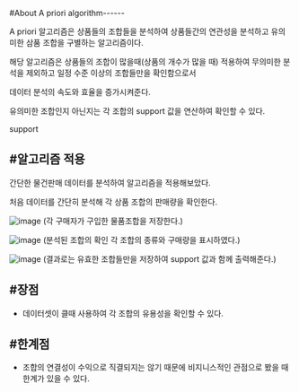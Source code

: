 #About A priori algorithm------

A priori 알고리즘은 상품들의 조합들을 분석하여 상품들간의 연관성을 분석하고 유의미한 삼품 조합을 구별하는 알고리즘이다.

해당 알고리즘은 상품들의 조합이 많을때(상품의 개수가 많을 때) 적용하여 무의미한 분석을 제외하고 일정 수준 이상의 조합들만을 확인함으로서

데이터 분석의 속도와 효율을 증가시켜준다.

유의미한 조합인지 아닌지는 각 조합의 support 값을 연산하여 확인할 수 있다.

support

#알고리즘 적용
------


간단한 물건판매 데이터를 분석하여 알고리즘을 적용해보았다.

처음 데이터를 간단히 분석해 각 상품 조합의 판매량을 확인한다.

![image](https://user-images.githubusercontent.com/29995264/133375816-3558c62f-65f7-40ad-87b0-e404c91787a3.png)
(각 구매자가 구입한 물품조합을 저장한다.)

![image](https://user-images.githubusercontent.com/29995264/133375893-dc1c396c-6b26-4519-9aee-e31d82dfc134.png)
(분석된 조합의 확인 각 조합의 종류와 구매량을 표시하였다.)

![image](https://user-images.githubusercontent.com/29995264/133376381-9da78533-497d-4351-a25f-0980ef3cda85.png)
(결과로는 유효한 조합들만을 저장하여 support 값과 함께 출력해준다.)

#장점
------
- 데이터셋이 클때 사용하여 각 조합의 유용성을 확인할 수 있다.

#한계점
------
- 조합의 연결성이 수익으로 직결되지는 않기 때문에 비지니스적인 관점으로 봤을 때 한계가 있을 수 있다.
